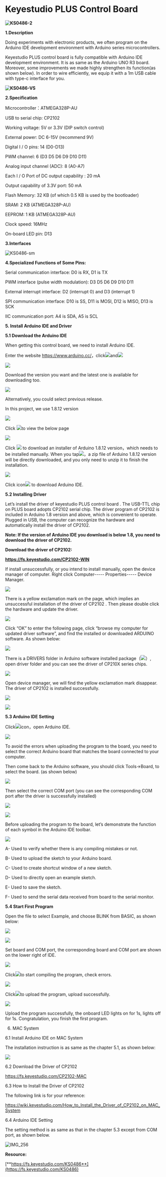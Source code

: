  # **Keyestudio PLUS Control Board**
**![KS0486-2](KS0486/media/c83a871227f81d356fa2fb26a72be147.jpeg)**

 **1.Description**

Doing experiments with electronic products, we often program on the Arduino IDE
development environment with Arduino series microcontrollers.

Keyestudio PLUS control board is fully compatible with Arduino IDE development
environment. It is as same as the Arduino UNO R3 board. Moreover, some
improvements we made highly strengthen its function(as shown below). In order to
wire efficiently, we equip it with a 1m USB cable with type-c interface for you.

**![KS0486-VS](KS0486/media/ad857bf77d618927b0b19a4e4f506dd5.jpeg)**

 **2.Specification**

Microcontroller：ATMEGA328P-AU

USB to serial chip: CP2102

Working voltage: 5V or 3.3V (DIP switch control)

External power: DC 6-15V (recommend 9V)

Digital I / O pins: 14 (D0-D13)

PWM channel: 6 (D3 D5 D6 D9 D10 D11)

Analog input channel (ADC): 8 (A0-A7)

Each I / O Port of DC output capability : 20 mA

Output capability of 3.3V port: 50 mA

Flash Memory: 32 KB (of which 0.5 KB is used by the bootloader)

SRAM: 2 KB (ATMEGA328P-AU)

EEPROM: 1 KB (ATMEGA328P-AU)

Clock speed: 16MHz

On-board LED pin: D13

 **3.Interfaces**

![KS0486-sm](KS0486/media/f75b95aa9c5d83bfc2f77143d8740ce4.jpeg)

 **4.Specialized Functions of Some Pins:**

Serial communication interface: D0 is RX, D1 is TX

PWM interface (pulse width modulation): D3 D5 D6 D9 D10 D11

External interrupt interface: D2 (interrupt 0) and D3 (interrupt 1)

SPI communication interface: D10 is SS, D11 is MOSI, D12 is MISO, D13 is SCK

IIC communication port: A4 is SDA, A5 is SCL

 **5. Install Arduino IDE and Driver**

**5.1 Download the Arduino IDE**

When getting this control board, we need to install Arduino IDE.

Enter the website
<https://www.arduino.cc/>，click![](KS0486/media/6e0a6f98ef8676a190750e098ff76bc2.png)and![](KS0486/media/547851627850831b48f17aeb3e81d748.png)

![](KS0486/media/727402001c0b10b4e2eef5e499608176.png)

Download the version you want and the latest one is available for downloading
too.

![](KS0486/media/585cbcf64045c22b13ceae74993c686c.png)

Alternatively, you could select previous release.

In this project, we use 1.8.12 version

![](KS0486/media/1614f073dea7b50945fa547b84076616.png)

Click ![](KS0486/media/bf9121d754e9373be268fcebe1c26975.png)to view the below page

![](KS0486/media/91529d16cd5b623561492362fd4dcc28.png)

Click ![](KS0486/media/0538def64a1e0a0738670fa4760d1b1f.png) to download an installer
of Arduino 1.8.12 version，which needs to be installed manually. When you
tap![](KS0486/media/7ad67cbcddb6c5b99226caeb2adfc267.png)，a zip file of Arduino 1.8.12
version will be directly downloaded, and you only need to unzip it to finish the
installation.

![](KS0486/media/62aa12f4dc2e87db557459f2c6fab5bc.png)

Click icon![](KS0486/media/eb38059970cd241208142e24eeef94f9.png) to download Arduino
IDE.

**5.2 Installing Driver**

Let’s install the driver of keyestudio PLUS control board . The USB-TTL chip on
PLUS board adopts CP2102 serial chip. The driver program of CP2102 is included
in Arduino 1.8 version and above, which is convenient to operate. Plugged in
USB, the computer can recognize the hardware and automatically install the
driver of CP2102.

**Note: If the version of Arduino IDE you download is below 1.8, you need to
download the driver of CP2102.**

**Download the driver of CP2102:**

**https://fs.keyestudio.com/CP2102-WIN**

If install unsuccessfully, or you intend to install manually, open the device
manager of computer. Right click Computer----- Properties----- Device Manager.

![](KS0486/media/5d3921d98a5be791b0b5166164b389e7.png)

There is a yellow exclamation mark on the page, which implies an unsuccessful
installation of the driver of CP2102 . Then please double click the hardware and
update the driver.

![](KS0486/media/0946d3e3d322e66303a5e3fec0bb53c0.png)

Click “OK” to enter the following page, click “browse my computer for updated
driver software”, and find the installed or downloaded ARDUINO software. As
shown below:

![](KS0486/media/abff63e491413339a985a0a03df21106.png)

There is a DRIVERS folder in Arduino software installed
package（![](KS0486/media/f50a31a59716594afbd7c2254cfd521e.png)）, open driver folder
and you can see the driver of CP210X series chips.

![](KS0486/media/8e4f9bbf067cdc64fe15f91b276b1cd9.png)

Open device manager, we will find the yellow exclamation mark disappear. The
driver of CP2102 is installed successfully.

![](KS0486/media/1e888fdeb85783a123b6948dffa44a97.png)

![](KS0486/media/6ec68bee80c913c6ad392c6e7898ed36.png)

**5.3 Arduino IDE Setting**

Click![](KS0486/media/675ae7298ce0973df720b2fbbb514caa.png)icon，open Arduino IDE.

![](KS0486/media/e9a2d59afcff8121d18d8767326baa42.png)

To avoid the errors when uploading the program to the board, you need to select
the correct Arduino board that matches the board connected to your computer.

Then come back to the Arduino software, you should click Tools→Board, to select
the board. (as shown below)

![](KS0486/media/ec5ad8ed18812bdc8aefb76313f2f098.png)

Then select the correct COM port (you can see the corresponding COM port after
the driver is successfully installed)

![](KS0486/media/6ec68bee80c913c6ad392c6e7898ed36.png)

![](KS0486/media/cb4e03f6827a9dc3261d3743d22dedcd.png)

Before uploading the program to the board, let’s demonstrate the function of
each symbol in the Arduino IDE toolbar.

![](KS0486/media/2598b31529ac4bff88630522b97b6c41.png)

A- Used to verify whether there is any compiling mistakes or not.

B- Used to upload the sketch to your Arduino board.

C- Used to create shortcut window of a new sketch.

D- Used to directly open an example sketch.

E- Used to save the sketch.

F- Used to send the serial data received from board to the serial monitor.

**5.4 Start First Program**

Open the file to select Example, and choose BLINK from BASIC, as shown below:

![](KS0486/media/6c85a7eabc1d4d63c7427bda9153da97.png)

![](KS0486/media/18078fd234f3398adecd4c8714a42800.png)

Set board and COM port, the corresponding board and COM port are shown on the
lower right of IDE.

![](KS0486/media/413b45c772c8320781fda7d38427ebbc.png)

Click![](KS0486/media/ddd21c81338ae1f6b7f84de2a3caecf0.png)to start compiling the
program, check errors.

![](KS0486/media/a9b03903849d2b8d4d62c375d86b982e.png)

Click![](KS0486/media/9c9158a5d49baa740ea2f0048f655017.png)to upload the program,
upload successfully.

![](KS0486/media/926ebed167235f3661201759c82e7e83.png)

Upload the program successfully, the onboard LED lights on for 1s, lights off
for 1s. Congratulation, you finish the first program.

 6. MAC System

 6.1 Install Arduino IDE on MAC System

The installation instruction is as same as the chapter 5.1, as shown below:

![](KS0486/media/93fb6f19be3ac6e5fd992aab76c5bb60.png)

 6.2 Download the Driver of CP2102

https://fs.keyestudio.com/CP2102-MAC

 6.3 How to Install the Driver of CP2102

The following link is for your reference:

<https://wiki.keyestudio.com/How_to_Install_the_Driver_of_CP2102_on_MAC_System>

 6.4 Arduino IDE Setting

The setting method is as same as that in the chapter 5.3 except from COM port,
as shown below.

![IMG_256](KS0486/media/10cbe79ed5875fdf09b7c36f123f8aa2.jpeg)

**Resource:**

[**https://fs.keyestudio.com/KS0486**](https://fs.keyestudio.com/KS0486)

 

